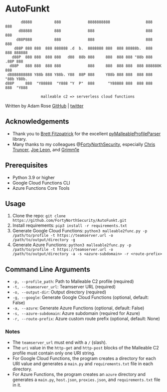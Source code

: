 # AutoFunkt

```
       d8888          888            8888888888                888      888          
      d88888          888            888                       888      888          
     d88P888          888            888                       888      888          
    d88P 888 888  888 888888 .d  b.  8888888 888  888 88888b.  888  888 888888       
   d88P  888 888  888 888   d88  88b 888     888  888 888 "88b 888 .88P 888          
  d88P   888 888  888 888            888     888  888 888  888 888888K  888          
 d8888888888 Y88b 888 Y88b. Y88  88P 888     Y88b 888 888  888 888 "88b Y88b.        
d88P     888  "Y88888  "Y888 "Y  P"  888      "Y88888 888  888 888  888  "Y888   

    			malleable c2 => serverless cloud functions
```

Written by Adam Rose
[GitHub](https://github.com/a-3-r) | [twitter](https://twitter.com/aaaa3333rrrr)


## Acknowledgements

- Thank you to [Brett Fitzpatrick](https://twitter.com/_brettfitz) for the excellent [pyMalleableProfileParser](https://github.com/brett-fitz/pyMalleableProfileParser) library. 
- Many thanks to my colleagues @[FortyNorthSecurity](https://github.com/FortyNorthSecurity), especially [Chris Truncer](https://github.com/ChrisTruncer), [Joe Leon](https://github.com/joeleonjr), and [Grimm1e](https://github.com/Gr1mmie)

## Prerequisites

- Python 3.9 or higher
- Google Cloud Functions CLI
- Azure Functions Core Tools

## Usage

1. Clone the repo: `git clone https://github.com/FortyNorthSecurity/AutoFunkt.git`
2. Install requirements: `pip3 install -r requirements.txt`
3. Generate Google Cloud Functions: `python3 malleable2func.py -p /path/to/profile -t https://teamserver.url -o /path/to/output/directory -g`
4. Generate Azure Functions: `python3 malleable2func.py -p /path/to/profile -t https://teamserver.url -o /path/to/output/directory -a -s <azure-subdomain> -r <route-prefix>`

## Command Line Arguments

- `-p, --profile_path`: Path to Malleable C2 profile (required)
- `-t, --teamserver_url`: Teamserver URL (required)
- `-o, --output-dir`: Output directory (required)
- `-g, --google`: Generate Google Cloud Functions (optional, default: False)
- `-a, --azure`: Generate Azure Functions (optional, default: False)
- `-s, --azure-subdomain`: Azure subdomain (required for Azure)
- `-r, --route-prefix`: Azure custom route prefix (optional, default: None)

### Notes

- The `teamserver_url` must end with a `/` (slash).
- The `uri` value in the `http-get` and `http-post` blocks of the Malleable C2 profile must contain only one URI string.
- For Google Cloud Functions, the program creates a directory for each URI value and generates a `main.py` and `requirements.txt` file in each directory.
- For Azure Functions, the program creates an `azure` directory and generates a `main.py`, `host.json`, `proxies.json`, and `requirements.txt` file in it.


